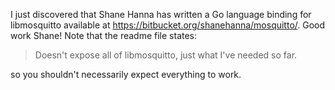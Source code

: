 <!--
.. title: libmosquitto Go bindings
.. slug: libmosquitto-go-bindings
.. date: 2012-12-24 00:18:18
.. tags: Solutions
.. category:
.. link:
.. description:
.. type: text
-->

I just discovered that Shane Hanna has written a Go language binding for
libmosquitto available at <https://bitbucket.org/shanehanna/mosquitto/>.
Good work Shane! Note that the readme file states:

> Doesn't expose all of libmosquitto, just what I've needed so far.

so you shouldn't necessarily expect everything to work.
